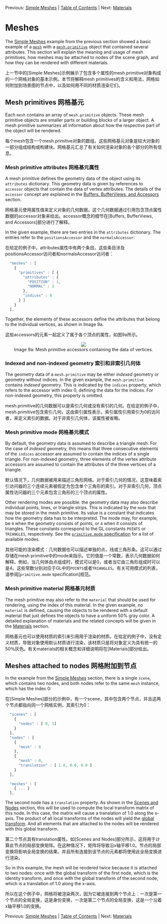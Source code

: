 Previous: [Simple Meshes](gltfTutorial_008_SimpleMeshes.md) | [Table of Contents](README.md) | Next: [Materials](gltfTutorial_010_Materials.md)

# Meshes

The [Simple Meshes](gltfTutorial_008_SimpleMeshes.md) example from the previous section showed a basic example of a [`mesh`](https://github.com/KhronosGroup/glTF/tree/master/specification/2.0/#reference-mesh) with a [`mesh.primitive`](https://github.com/KhronosGroup/glTF/tree/master/specification/2.0/#reference-primitive) object that contained several attributes. This section will explain the meaning and usage of mesh primitives, how meshes may be attached to nodes of the scene graph, and how they can be rendered with different materials.

上一节中的[Simple Meshes]示例展示了包含多个属性的mesh.primitive对象构成的一个网格对象的基本示例。本节将解释mesh primitives的含义和用法，网格如何附加到场景图的节点中，以及如何用不同的材质渲染它们。


## Mesh primitives  网格基元

Each `mesh` contains an array of `mesh.primitive` objects. These mesh primitive objects are smaller parts or building blocks of a larger object. A mesh primitive summarizes all information about how the respective part of the object will be rendered.

每个mesh包含一个mesh.primitive对象的数组。这些网格基元对象是较大对象的一部分组成结构或构建块。网格基元汇总了有关如何渲染对象的各个部分的所有信息。


### Mesh primitive attributes 网格基元属性

A mesh primitive defines the geometry data of the object using its `attributes` dictionary. This geometry data is given by references to `accessor` objects that contain the data of vertex attributes. The details of the `accessor` concept are explained in the [Buffers, BufferViews, and Accessors](gltfTutorial_005_BuffersBufferViewsAccessors.md) section.

网格基元使用属性值来定义对象的几何数据。这个几何数据通过引用包含顶点属性数据的accessor对象来给出。accessor概念的细节在[Buffers, BufferViews, and Accessors]部分进行了解释。

In the given example, there are two entries in the `attributes` dictionary. The entries refer to the `positionsAccessor` and the `normalsAccessor`:

在给定的例子中，attributes属性中有两个条目。这些条目涉及positionsAccessor访问者和normalsAccessor访问者：

```javascript
  "meshes" : [
    {
      "primitives" : [ {
        "attributes" : {
          "POSITION" : 1,
          "NORMAL" : 2
        },
        "indices" : 0
      } ]
    }
  ],
```

Together, the elements of these accessors define the attributes that belong to the individual vertices, as shown in Image 9a.

这些accessors的元素一起定义了属于各个顶点的属性，如图9a所示。

<p align="center">
<img src="images/meshPrimitiveAttributes.png" /><br>
<a name="meshPrimitiveAttributes-png"></a>Image 9a: Mesh primitive accessors containing the data of vertices.
</p>


### Indexed and non-indexed geometry 索引和非索引几何体

The geometry data of a `mesh.primitive` may be either *indexed* geometry or geometry without indices. In the given example, the `mesh.primitive` contains *indexed* geometry. This is indicated by the `indices` property, which refers to the accessor with index 0, defining the data for the indices. For non-indexed geometry, this property is omitted.

mesh.primitive的几何数据可以是索引几何或没有索引的几何。在给定的例子中，mesh.primitive包含索引几何。这由索引属性表示，索引属性引用索引为0的访问者，来定义索引的数据。对于非索引几何体，该属性被省略。


### Mesh primitive mode   网格基元模式

By default, the geometry data is assumed to describe a triangle mesh. For the case of *indexed* geometry, this means that three consecutive elements of the `indices` accessor are assumed to contain the indices of a single triangle. For non-indexed geometry, three elements of the vertex attribute accessors are assumed to contain the attributes of the three vertices of a triangle.

默认情况下，几何数据被用来描述三角形网格。对于索引几何的情况，这意味着索引访问器的三个连续元素被假定为包含单个三角形的索引。对于非索引几何，顶点属性访问器的三个元素包含三角形的三个顶点的属性。

Other rendering modes are possible: the geometry data may also describe individual points, lines, or triangle strips. This is indicated by the `mode` that may be stored in the mesh primitive. Its value is a constant that indicates how the geometry data has to be interpreted. The mode may, for example, be `0` when the geometry consists of points, or `4` when it consists of triangles. These constants correspond to the GL constants `POINTS` or `TRIANGLES`, respectively. See the [`primitive.mode` specification](https://github.com/KhronosGroup/glTF/tree/master/specification/2.0/#primitivemode) for a list of available modes.

其他可能的渲染模式：几何数据也可以描述单独的点，线或三角形条。这可以通过存储在mesh primitive中的mode来指示。它的值是一个常数，表示几何数据如何解释。例如，当几何体由点组成时，模式可以是0，或者当它由三角形组成时可以是4。这些常数分别对应于GL中的`POINTS`或者`TRIANGLES`。有关可用模式的列表，请参阅[`primitive.mode` specification]规范。

### Mesh primitive material 网格基元材质

The mesh primitive may also refer to the `material` that should be used for rendering, using the index of this material. In the given example, no `material` is defined, causing the objects to be rendered with a default material that just defines the objects to have a uniform 50% gray color. A detailed explanation of materials and the related concepts will be given in the [Materials](gltfTutorial_010_Materials.md) section.

网格基元也可以使用材质的索引来引用用于渲染的材质。在给定的例子中，没有定义材质，导致对象使用默认材质进行渲染，该材质只是将对象定义为具有统一的50％灰色。有关materials的相关概念和详细说明将在[Materials]部分给出。


## Meshes attached to nodes  网格附加到节点

In the example from the [Simple Meshes](gltfTutorial_008_SimpleMeshes.md) section, there is a single `scene`, which contains two nodes, and both nodes refer to the same `mesh` instance, which has the index 0:

在[Simple Meshes]部分的示例中，有一个scene，其中包含两个节点，并且这两个节点都指向同一个网格实例，其索引为0：

```javascript
  "scenes" : [
    {
      "nodes" : [ 0, 1]
    }
  ],
  "nodes" : [
    {
      "mesh" : 0
    },
    {
      "mesh" : 0,
      "translation" : [ 1.0, 0.0, 0.0 ]
    }
  ],
  
  "meshes" : [
    { ... } 
  ],
```

The second node has a `translation` property. As shown in the [Scenes and Nodes](gltfTutorial_004_ScenesNodes.md) section, this will be used to compute the local transform matrix of this node. In this case, the matrix will cause a translation of 1.0 along the x-axis. The product of all local transforms of the nodes will yield the [global transform](gltfTutorial_004_ScenesNodes.md#global-transforms-of-nodes). And all elements that are attached to the nodes will be rendered with this global transform.

第二个节点具有translation属性。如[Scenes and Nodes]部分所示，这将用于计算此节点的局部变换矩阵。在这种情况下，矩阵将导致沿x轴平移1.0。节点的局部变换将影响全局变换的结果。并且所有连接到该节点的元素都将使用此全局变换进行渲染。

So in this example, the mesh will be rendered twice because it is attached to two nodes: once with the global transform of the first node, which is the identity transform, and once with the global transform of the second node, which is a translation of 1.0 along the x-axis.

所以在这个例子中，网格将被渲染两次，因为它被连接到两个节点上：一次是第一个节点的全局变换，这是身份变换，一次是第二个节点的全局变换，这是一个沿着x轴平移1.0的变换。



Previous: [Simple Meshes](gltfTutorial_008_SimpleMeshes.md) | [Table of Contents](README.md) | Next: [Materials](gltfTutorial_010_Materials.md)
